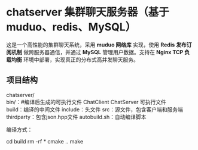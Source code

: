 # chatserver 集群聊天服务器（基于 muduo、redis、MySQL）
这是一个高性能的集群聊天系统，采用 **muduo 网络库** 实现，使用 **Redis 发布订阅机制** 做跨服务器通信，并通过 **MySQL** 管理用户数据。支持在 **Nginx TCP 负载均衡** 环境中部署，实现真正的分布式高并发聊天服务。

## 项目结构
chatserver/  
bin/：#编译后生成的可执行文件 ChatClient ChatServer 可执行文件  
build：编译的中间文件
include：头文件
src：源文件，包含客户端和服务端
thirdparty：包含json.hpp文件
autobuild.sh：自动编译脚本

编译方式：  

cd build
rm -rf *
cmake ..
make

